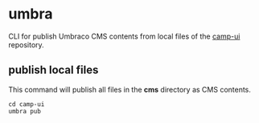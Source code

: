 # umbra
CLI for publish Umbraco CMS contents from local files of the [camp-ui](https://github.com/garryyao/camp-ui) repository.

## publish local files
This command will publish all files in the **cms** directory as CMS contents.

```
cd camp-ui
umbra pub
```
